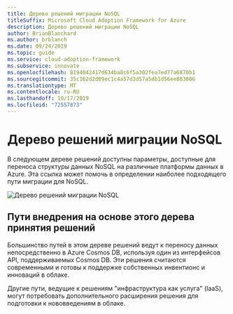 ```yaml
---
title: Дерево решений миграции NoSQL
titleSuffix: Microsoft Cloud Adoption Framework for Azure
description: Дерево решений миграции NoSQL
author: BrianBlanchard
ms.author: brblanch
ms.date: 09/24/2019
ms.topic: guide
ms.service: cloud-adoption-framework
ms.subservice: innovate
ms.openlocfilehash: 8194042417d634ba8c6f5a302fea7ed77a6870b1
ms.sourcegitcommit: 35c162d2d09ec1c4a57d3d57a5db1d56ee883806
ms.translationtype: MT
ms.contentlocale: ru-RU
ms.lasthandoff: 10/17/2019
ms.locfileid: "72557873"
---
```

# <a name="nosql-migration-decision-tree"></a>Дерево решений миграции NoSQL

В следующем дереве решений доступны параметры, доступные для переноса структуры данных NoSQL на различные платформы данных в Azure.
Эта ссылка может помочь в определении наиболее подходящего пути миграции для NoSQL.

![Дерево решений миграции NoSQL](../../_images/innovate/considerations/no-sql-decision-tree.png)

## <a name="innovation-paths-based-on-this-decision-tree"></a>Пути внедрения на основе этого дерева принятия решений

Большинство путей в этом дереве решений ведут к переносу данных непосредственно в Azure Cosmos DB, используя один из интерфейсов API, поддерживаемых Cosmos DB. Эти решения считаются современными и готовы к поддержке собственных инвентионс и инноваций в облаке.

Другие пути, ведущие к решениям "инфраструктура как услуга" (IaaS), могут потребовать дополнительного расширения решения для подготовки к нововведениям в облаке.
